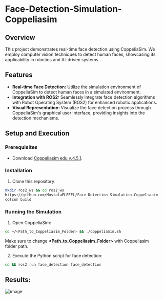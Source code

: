 # Face-Detection-Simulation-Coppeliasim

## Overview

This project demonstrates real-time face detection using CoppeliaSim. We employ computer vision techniques to detect human faces, showcasing its applicability in robotics and AI-driven systems.

## Features

- **Real-time Face Detection:** Utilize the simulation environment of CoppeliaSim to detect human faces in a simulated environment.
- **Integration with ROS2:** Seamlessly integrate face detection algorithms with Robot Operating System (ROS2) for enhanced robotic applications.
- **Visual Representation:** Visualize the face detection process through CoppeliaSim's graphical user interface, providing insights into the detection mechanisms.

## Setup and Execution

### Prerequisites

- Download [Coppeliasim edu v.4.5.1](https://www.coppeliarobotics.com/files/V4_5_1_rev4/CoppeliaSim_Edu_V4_5_1_rev4_Ubuntu22_04.tar.xz).

### Installation
1. Clone this repository:
```bash
mkdir ros2_ws && cd ros2_ws
https://github.com/MostafaELFEEL/Face-Detection-Simulation-Coppeliasim.git
colcon build
```

### Running the Simulation

1. Open CoppeliaSim:
```bash
cd ~/<Path_to_Coppeliasim_Folder> && ./coppeliaSim.sh
```
Make sure to change **<Path_to_Coppeliasim_Folder>** with Coppeliasim folder path.

2. Execute the Python script for face detection:

```bash
cd && ros2 run face_detection face_detection
```

## Results:

![image](https://github.com/MostafaELFEEL/Face-Detection-Simulation-Coppeliasim/assets/106331831/0a4e287a-362b-4202-828c-537a7febc472)
